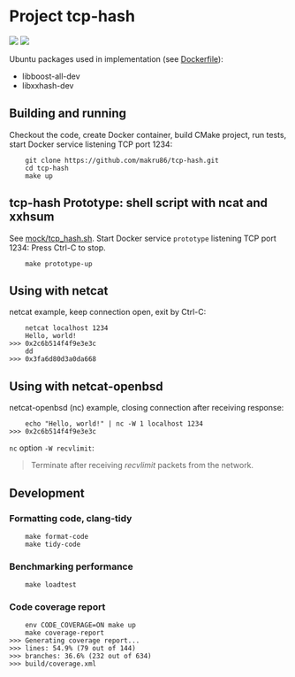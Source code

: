 # Project tcp-hash

![](https://github.com/makru86/tcp-hash/actions/workflows/ubuntu.yml/badge.svg)
![](https://img.shields.io/badge/Code%20Coverage-55%25-success?style=flat)

Ubuntu packages used in implementation (see [Dockerfile](Dockerfile)):

- libboost-all-dev
- libxxhash-dev

## Building and running

Checkout the code, create Docker container, build CMake project, run tests,
start Docker service listening TCP port 1234:

```
    git clone https://github.com/makru86/tcp-hash.git
    cd tcp-hash
    make up
```

## tcp-hash Prototype: shell script with ncat and xxhsum

See [mock/tcp_hash.sh](mock/tcp_hash.sh).
Start Docker service `prototype`  listening TCP port 1234:
Press Ctrl-C to stop.

```
    make prototype-up
```

## Using with netcat

netcat example, keep connection open, exit by Ctrl-C:

```
    netcat localhost 1234
    Hello, world!
>>> 0x2c6b514f4f9e3e3c
    dd
>>> 0x3fa6d80d3a0da668
```

## Using with netcat-openbsd

netcat-openbsd (nc) example, closing connection after receiving response:

```
    echo "Hello, world!" | nc -W 1 localhost 1234
>>> 0x2c6b514f4f9e3e3c
```

`nc` option `-W recvlimit`:
> Terminate after receiving *recvlimit* packets from the network.

## Development

### Formatting code, clang-tidy

```
    make format-code
    make tidy-code
```

### Benchmarking performance

```
    make loadtest
```

### Code coverage report

```
    env CODE_COVERAGE=ON make up
    make coverage-report
>>> Generating coverage report...
>>> lines: 54.9% (79 out of 144)
>>> branches: 36.6% (232 out of 634)
>>> build/coverage.xml
```